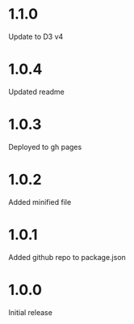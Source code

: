 # 1.1.0

Update to D3 v4

# 1.0.4

Updated readme

# 1.0.3

Deployed to gh pages

# 1.0.2

Added minified file

# 1.0.1

Added github repo to package.json

# 1.0.0

Initial release